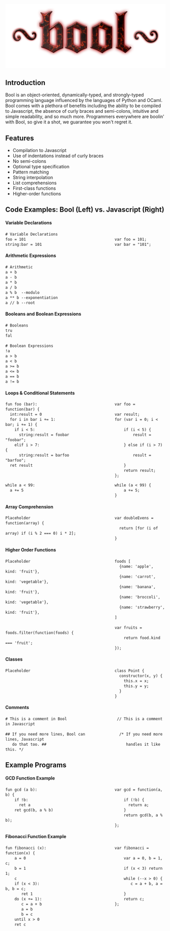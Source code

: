 ![Bool Logo](images/bool.png)
## Introduction
Bool is an object-oriented, dynamically-typed, and strongly-typed programming language influenced by the languages of Python and OCaml. Bool comes with a plethora of benefits including the ability to be compiled to Javascript, the absence of curly braces and semi-colons, intuitive and simple readability, and so much more. Programmers everywhere are boolin' with Bool, so give it a shot, we guarantee you won't regret it.

## Features
- Compilation to Javascript
- Use of indentations instead of curly braces
- No semi-colons
- Optional type specification
- Pattern matching
- String interpolation
- List comprehensions
- First-class functions
- Higher-order functions

## Code Examples: Bool (Left) vs. Javascript (Right)
#### Variable Declarations
````
# Variable Declarations
foo = 101                                       var foo = 101;
string:bar = 101                                var bar = "101";
````
#### Arithmetic Expressions
````
# Arithmetic
a + b
a - b
a * b
a / b
a % b  --modulo
a ** b --exponentiation
a // b --root
````
#### Booleans and Boolean Expressions
````
# Booleans
tru
fal

# Boolean Expressions
!a
a > b
a < b
a >= b
a <= b
a == b
a != b
````
#### Loops & Conditional Statements
````
fun foo (bar):                                  var foo = function(bar) {
  int:result = 0                                var result;
  for i in bar i += 1:                          for (var i = 0; i < bar; i += 1) {
    if i < 5:                                       if (i < 5) {
      string:result = foobar                            result = "foobar";
    elif i > 7:                                     } else if (i > 7) {
      string:result = barfoo                            result = "barfoo";
  ret result                                        }
                                                    return result;
                                                };
````
````
while a < 99:                                   while (a < 99) {
  a += 5                                            a += 5;
                                                }
````
#### Array Comprehension
````
Placeholder                                     var doubleEvens = function(array) {
                                                  return [for (i of array) if (i % 2 === 0) i * 2];
                                                }

````
#### Higher Order Functions
````
Placeholder                                     foods [
                                                  {name: 'apple', kind: 'fruit'},
                                                  {name: 'carrot', kind: 'vegetable'},
                                                  {name: 'banana', kind: 'fruit'},
                                                  {name: 'broccoli', kind: 'vegetable'},
                                                  {name: 'strawberry', kind: 'fruit'},  
                                                ]

                                                var fruits = foods.filter(function(foods) {
                                                    return food.kind === 'fruit';    
                                                });

````
#### Classes
````
Placeholder                                     class Point {
                                                  constructor(x, y) {
                                                    this.x = x;
                                                    this.y = y;
                                                  }
                                                }
````
#### Comments
````
# This is a comment in Bool                      // This is a comment in Javascript

## If you need more lines, Bool can               /* If you need more lines, Javascript
   do that too. ##                                   handles it like this. */
````
## Example Programs

#### GCD Function Example
````
fun gcd (a b):                                  var gcd = function(a, b) {
    if !b:                                          if (!b) {
      ret a                                           return a;
    ret gcd(b, a % b)                               }
                                                    return gcd(b, a % b);
                                                };
````
#### Fibonacci Function Example
````
fun fibonacci (x):                              var fibonacci = function(x) {
    a = 0                                           var a = 0, b = 1, c;
    b = 1                                           if (x < 3) return 1;
    c                                               while (--x > 0) {
    if (x < 3):                                        c = a + b, a = b, b = c;
       ret 1                                        }
    do (x += 1):                                    return c;
       c = a + b                                };
       a = b
       b = c
    until x > 0
    ret c
````
